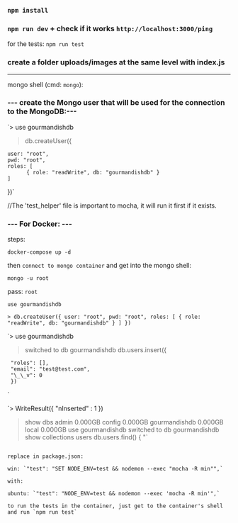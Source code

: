 ### `npm install`

### `npm run dev` + check if it works `http://localhost:3000/ping`

for the tests: `npm run test`

### create a folder uploads/images at the same level with index.js

---

mongo shell (cmd: `mongo`):

### --- create the Mongo user that will be used for the connection to the MongoDB:---

`> use gourmandishdb

> db.createUser({

    user: "root",
    pwd: "root",
    roles: [
          { role: "readWrite", db: "gourmandishdb" }
    ]

})`

//The 'test_helper' file is important to mocha, it will run it first if it exists.

### --- For Docker: ---

steps:

`docker-compose up -d`

then `connect to mongo container` and get into the mongo shell:

`mongo -u root`

pass: `root`

`use gourmandishdb`

`> db.createUser({ user: "root", pwd: "root", roles: [ { role: "readWrite", db: "gourmandishdb" } ] })`

`> use gourmandishdb

> switched to db gourmandishdb
> db.users.insert({

     "roles": [],
     "email": "test@test.com",
     "\_\_v": 0
     })

`

`> WriteResult({ "nInserted" : 1 })

> show dbs
> admin 0.000GB
> config 0.000GB
> gourmandishdb 0.000GB
> local 0.000GB
> use gourmandishdb
> switched to db gourmandishdb
> show collections
> users
> db.users.find()
> { "`

```

replace in package.json:

win: `"test": "SET NODE_ENV=test && nodemon --exec "mocha -R min"",`

with:

ubuntu: `"test": "NODE_ENV=test && nodemon --exec 'mocha -R min'",`

to run the tests in the container, just get to the container's shell and run `npm run test`
```
